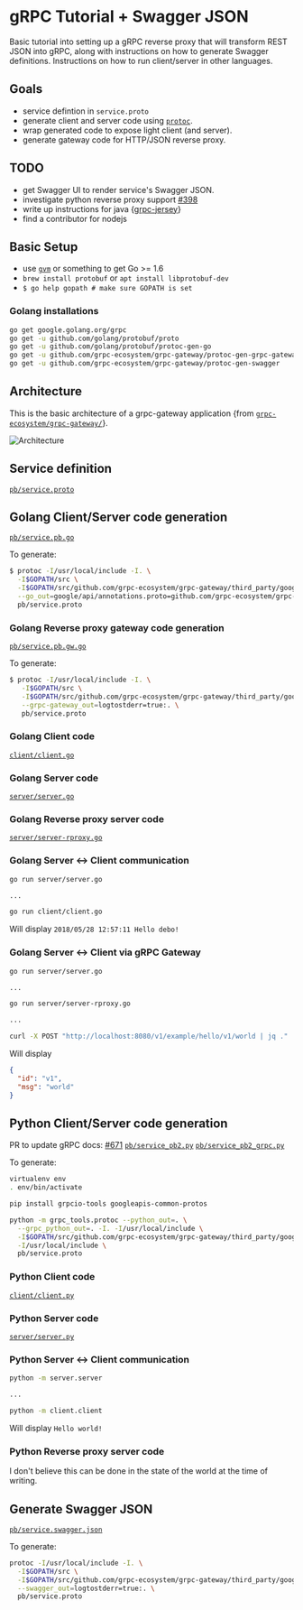 # gRPC Tutorial + Swagger JSON
Basic tutorial into setting up a gRPC reverse proxy that will
transform REST JSON into gRPC, along with instructions on how
to generate Swagger definitions.
Instructions on how to run client/server in other languages.

## Goals
- service defintion in `service.proto`
- generate client and server code using [`protoc`](https://github.com/google/protobuf).
- wrap generated code to expose light client (and server).
- generate gateway code for HTTP/JSON reverse proxy.

## TODO
- get Swagger UI to render service's Swagger JSON.
- investigate python reverse proxy support [#398](https://github.com/grpc-ecosystem/grpc-gateway/issues/398)
- write up instructions for java {[grpc-jersey](https://github.com/fullcontact/grpc-jersey)}
- find a contributor for nodejs

## Basic Setup
- use [`gvm`](https://github.com/moovweb/gvm) or something to get Go >= 1.6
- `brew install protobuf` or `apt install libprotobuf-dev`
- `$ go help gopath # make sure GOPATH is set`

### Golang installations
```bash
go get google.golang.org/grpc
go get -u github.com/golang/protobuf/proto
go get -u github.com/golang/protobuf/protoc-gen-go
go get -u github.com/grpc-ecosystem/grpc-gateway/protoc-gen-grpc-gateway
go get -u github.com/grpc-ecosystem/grpc-gateway/protoc-gen-swagger
```

## Architecture
This is the basic architecture of a grpc-gateway application {from [`grpc-ecosystem/grpc-gateway/`](https://github.com/grpc-ecosystem/grpc-gateway/)}.

![Architecture](https://camo.githubusercontent.com/e75a8b46b078a3c1df0ed9966a16c24add9ccb83/68747470733a2f2f646f63732e676f6f676c652e636f6d2f64726177696e67732f642f3132687034435071724e5046686174744c5f63496f4a707446766c41716d35774c513067677149356d6b43672f7075623f773d37343926683d333730 "Architecture")

## Service definition
[`pb/service.proto`](https://github.com/dray92/go-grpc-tutorial/blob/master/pb/service.proto)

## Golang Client/Server code generation
[`pb/service.pb.go`](https://github.com/dray92/go-grpc-tutorial/blob/master/pb/service.pb.go)

To generate:
```bash
$ protoc -I/usr/local/include -I. \
  -I$GOPATH/src \
  -I$GOPATH/src/github.com/grpc-ecosystem/grpc-gateway/third_party/googleapis \
  --go_out=google/api/annotations.proto=github.com/grpc-ecosystem/grpc-gateway/third_party/googleapis/google/api,plugins=grpc:. \
  pb/service.proto
```

### Golang Reverse proxy gateway code generation
[`pb/service.pb.gw.go`](https://github.com/dray92/go-grpc-tutorial/blob/master/pb/service.pb.gw.go)

To generate:
```bash
$ protoc -I/usr/local/include -I. \
   -I$GOPATH/src \
   -I$GOPATH/src/github.com/grpc-ecosystem/grpc-gateway/third_party/googleapis \
   --grpc-gateway_out=logtostderr=true:. \
   pb/service.proto
```

### Golang Client code
[`client/client.go`](https://github.com/dray92/go-grpc-tutorial/blob/master/client/client.go)

### Golang Server code
[`server/server.go`](https://github.com/dray92/go-grpc-tutorial/blob/master/server/server.go)

### Golang Reverse proxy server code
[`server/server-rproxy.go`](https://github.com/dray92/go-grpc-tutorial/blob/master/server/server-rproxy.go)

### Golang Server <-> Client communication
```bash
go run server/server.go

...

go run client/client.go
```

Will display ``2018/05/28 12:57:11 Hello debo!``

### Golang Server <-> Client via gRPC Gateway
```bash
go run server/server.go

...

go run server/server-rproxy.go

...

curl -X POST "http://localhost:8080/v1/example/hello/v1/world | jq ."
```

Will display 
```json
{
  "id": "v1",
  "msg": "world"
}
```

## Python Client/Server code generation

PR to update gRPC docs: [#671](https://github.com/grpc/grpc.github.io/pull/671)
[`pb/service_pb2.py`](https://github.com/dray92/go-grpc-tutorial/blob/master/pb/service_pb2.py)
[`pb/service_pb2_grpc.py`](https://github.com/dray92/go-grpc-tutorial/blob/master/pb/service_pb2_grpc.py)

To generate:
```bash
virtualenv env
. env/bin/activate

pip install grpcio-tools googleapis-common-protos

python -m grpc_tools.protoc --python_out=. \
  --grpc_python_out=. -I. -I/usr/local/include \
  -I$GOPATH/src/github.com/grpc-ecosystem/grpc-gateway/third_party/googleapis \
  -I/usr/local/include \
  pb/service.proto 
```

### Python Client code
[`client/client.py`](https://github.com/dray92/go-grpc-tutorial/blob/master/client/client.py)

### Python Server code
[`server/server.py`](https://github.com/dray92/go-grpc-tutorial/blob/master/server/server.py)

### Python Server <-> Client communication
```bash
python -m server.server

...

python -m client.client
```

Will display ``Hello world!``

### Python Reverse proxy server code
I don't believe this can be done in the state of the world at the time of writing.

## Generate Swagger JSON
[`pb/service.swagger.json`](https://github.com/dray92/go-grpc-tutorial/blob/master/pb/service.swagger.json)

To generate:
```bash
protoc -I/usr/local/include -I. \
  -I$GOPATH/src \
  -I$GOPATH/src/github.com/grpc-ecosystem/grpc-gateway/third_party/googleapis \
  --swagger_out=logtostderr=true:. \
  pb/service.proto
```